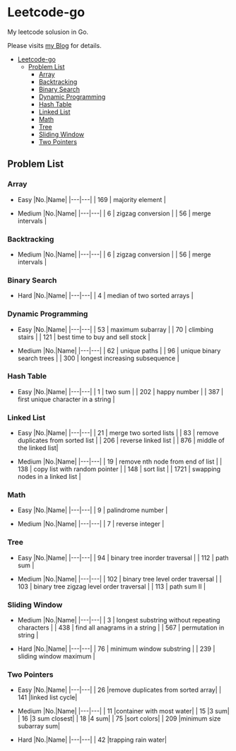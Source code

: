 # Leetcode-go

My leetcode solusion in Go.

Please visits [my Blog](https://www.xuwh.top) for details.

- [Leetcode-go](#leetcode-go)
  - [Problem List](#problem-list)
    - [Array](#array)
    - [Backtracking](#backtracking)
    - [Binary Search](#binary-search)
    - [Dynamic Programming](#dynamic-programming)
    - [Hash Table](#hash-table)
    - [Linked List](#linked-list)
    - [Math](#math)
    - [Tree](#tree)
    - [Sliding Window](#sliding-window)
    - [Two Pointers](#two-pointers)

## Problem List

### Array

- Easy
    |No.|Name|
    |---|---|
    | 169 | majority element |

- Medium
    |No.|Name|
    |---|---|
    | 6 | zigzag conversion |
    | 56 | merge intervals |

### Backtracking

- Medium
    |No.|Name|
    |---|---|
    | 6 | zigzag conversion |
    | 56 | merge intervals |

### Binary Search

- Hard
    |No.|Name|
    |---|---|
    | 4 | median of two sorted arrays |

### Dynamic Programming

- Easy
    |No.|Name|
    |---|---|
    | 53 | maximum subarray |
    | 70 | climbing stairs |
    | 121 | best time to buy and sell stock |

- Medium
    |No.|Name|
    |---|---|
    | 62 | unique paths |
    | 96 | unique binary search trees |
    | 300 | longest increasing subsequence |

### Hash Table

- Easy
    |No.|Name|
    |---|---|
    | 1 | two sum |
    | 202 | happy number |
    | 387 | first unique character in a string |

### Linked List

- Easy
    |No.|Name|
    |---|---|
    | 21 | merge two sorted lists |
    | 83 | remove duplicates from sorted list |
    | 206 | reverse linked list |
    | 876 | middle of the linked list|

- Medium
    |No.|Name|
    |---|---|
    | 19 | remove nth node from end of list |
    | 138 | copy list with random pointer |
    | 148 | sort list |
    | 1721 | swapping nodes in a linked list |

### Math

- Easy
    |No.|Name|
    |---|---|
    | 9 | palindrome number |

- Medium
    |No.|Name|
    |---|---|
    | 7 | reverse integer |

### Tree

- Easy
    |No.|Name|
    |---|---|
    | 94 | binary tree inorder traversal |
    | 112 | path sum |

- Medium
    |No.|Name|
    |---|---|
    | 102 | binary tree level order traversal |
    | 103 | binary tree zigzag level order traversal |
    | 113 | path sum II |

### Sliding Window

- Medium
    |No.|Name|
    |---|---|
    | 3 | longest substring without repeating characters |
    | 438 | find all anagrams in a string |
    | 567 | permutation in string |

- Hard
    |No.|Name|
    |---|---|
    | 76 | minimum window substring |
    | 239 | sliding window maximum |

### Two Pointers

- Easy
    |No.|Name|
    |---|---|
    | 26 |remove duplicates from sorted array|
    | 141 |linked list cycle|

- Medium
    |No.|Name|
    |---|---|
    | 11 |container with most water|
    | 15 |3 sum|
    | 16 |3 sum closest|
    | 18 |4 sum|
    | 75 |sort colors|
    | 209 |minimum size subarray sum|
- Hard
    |No.|Name|
    |---|---|
    | 42 |trapping rain water|

